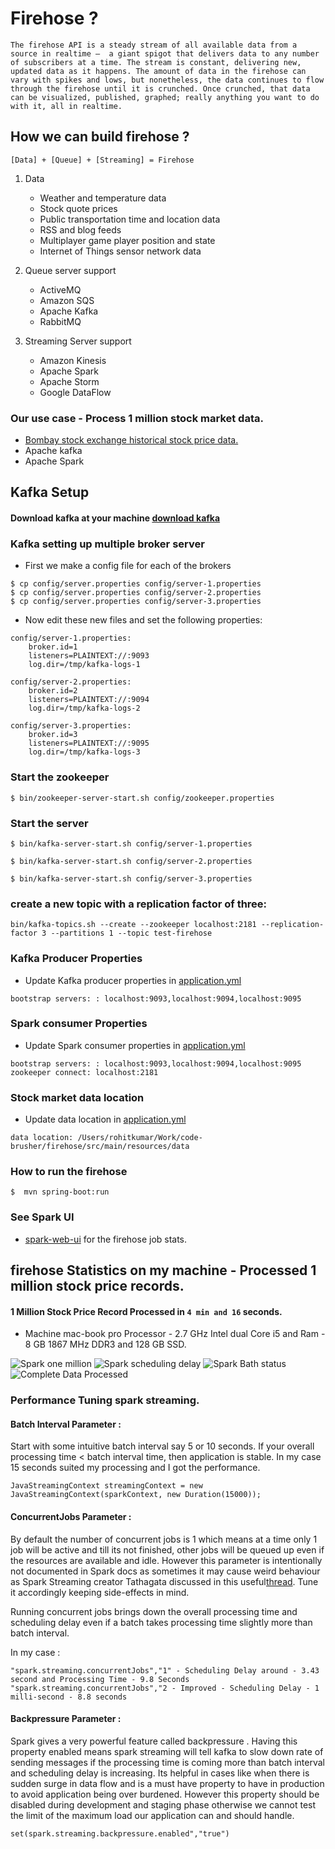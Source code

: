 # Firehose ?
`The firehose API is a steady stream of all available data from a source in realtime –  a giant spigot that delivers data to any number of subscribers at a time. The stream is constant, delivering new, updated data as it happens. The amount of data in the firehose can vary with spikes and lows, but nonetheless, the data continues to flow through the firehose until it is crunched. Once crunched, that data can be visualized, published, graphed; really anything you want to do with it, all in realtime.`

## How we can build firehose ?

```[Data] + [Queue] + [Streaming] = Firehose```

1. Data
    * Weather and temperature data
    * Stock quote prices
    * Public transportation time and location data
    * RSS and blog feeds
    * Multiplayer game player position and state
    * Internet of Things sensor network data

2. Queue server support
   * ActiveMQ
   * Amazon SQS
   * Apache Kafka
   * RabbitMQ

3. Streaming Server support
    * Amazon Kinesis
    * Apache Spark
    * Apache Storm
    * Google DataFlow

### Our use case - Process 1 million stock market data.
* [Bombay stock exchange historical stock price data.](http://www.bseindia.com/markets/equity/EQReports/StockPrcHistori.aspx?scripcode=512289&flag=sp&Submit=G)
* Apache kafka
* Apache Spark

## Kafka Setup

#### Download kafka at your machine [download kafka](https://kafka.apache.org/quickstart)


### Kafka setting up multiple broker server

* First we make a config file for each of the brokers

```
$ cp config/server.properties config/server-1.properties
$ cp config/server.properties config/server-2.properties
$ cp config/server.properties config/server-3.properties
```

* Now edit these new files and set the following properties:

```
config/server-1.properties:
    broker.id=1
    listeners=PLAINTEXT://:9093
    log.dir=/tmp/kafka-logs-1

config/server-2.properties:
    broker.id=2
    listeners=PLAINTEXT://:9094
    log.dir=/tmp/kafka-logs-2

config/server-3.properties:
    broker.id=3
    listeners=PLAINTEXT://:9095
    log.dir=/tmp/kafka-logs-3
```

### Start the zookeeper

```
$ bin/zookeeper-server-start.sh config/zookeeper.properties
```

### Start the server

```
$ bin/kafka-server-start.sh config/server-1.properties

$ bin/kafka-server-start.sh config/server-2.properties

$ bin/kafka-server-start.sh config/server-3.properties
```

### create a new topic with a replication factor of three:

```
bin/kafka-topics.sh --create --zookeeper localhost:2181 --replication-factor 3 --partitions 1 --topic test-firehose
```


### Kafka Producer Properties

* Update Kafka producer properties in [application.yml](firehose/src/main/resources/application.yml)

```
bootstrap servers: : localhost:9093,localhost:9094,localhost:9095

```

### Spark consumer Properties

* Update Spark consumer properties in [application.yml](firehose/src/main/resources/application.yml)

```
bootstrap servers: : localhost:9093,localhost:9094,localhost:9095
zookeeper connect: localhost:2181

```

### Stock market data location
* Update data location in [application.yml](firehose/src/main/resources/application.yml)

```
data location: /Users/rohitkumar/Work/code-brusher/firehose/src/main/resources/data
```


### How to run the firehose


```
$  mvn spring-boot:run

```

### See Spark UI

* [spark-web-ui](http://localhost:4040) for the firehose job stats.


## firehose Statistics on my machine - Processed 1 million stock price records.

#### 1 Million Stock Price Record Processed in `4 min and 16` seconds.

* Machine mac-book pro Processor - 2.7 GHz Intel dual Core i5 and Ram - 8 GB 1867 MHz DDR3 and 128 GB SSD.

![Spark one million](firehose/src/main/resources/spark_stats/Spark-1.png "Spark UI")
![Spark scheduling delay](firehose/src/main/resources/spark_stats/spark-2.png "Spark UI")
![Spark Bath status](firehose/src/main/resources/spark_stats/spark-3.png "Spark UI")
![Complete Data Processed](firehose/src/main/resources/spark_stats/spark-4.png "Spark UI")

### Performance Tuning spark streaming.

#### Batch Interval Parameter :

Start with some intuitive batch interval say 5 or 10 seconds.
If your overall processing time < batch interval time, then application is stable.
In my case 15 seconds suited my processing and I got the performance.

```
JavaStreamingContext streamingContext = new JavaStreamingContext(sparkContext, new Duration(15000));
```

#### ConcurrentJobs Parameter :

By default the number of concurrent jobs is 1 which means at a time only 1 job will be active and till its not finished,
other jobs will be queued up even if the resources are available and idle. However this parameter is intentionally not
documented in Spark docs as sometimes it may cause weird behaviour as Spark Streaming creator Tathagata discussed in
this useful[thread](http://stackoverflow.com/questions/23528006/how-jobs-are-assigned-to-executors-in-spark-streaming).
Tune it accordingly keeping side-effects in mind.

Running concurrent jobs brings down the overall processing time and
scheduling delay even if a batch takes processing time slightly more than batch interval.

In my case :

```
"spark.streaming.concurrentJobs","1" - Scheduling Delay around - 3.43 second and Processing Time - 9.8 Seconds
"spark.streaming.concurrentJobs","2 - Improved - Scheduling Delay - 1 milli-second - 8.8 seconds
```

#### Backpressure Parameter :
Spark gives a very powerful feature called backpressure .
Having this property enabled means spark streaming will tell kafka to slow down rate of sending messages if the processing
time is coming more than batch interval and scheduling delay is increasing. Its helpful in cases like when there is sudden
surge in data flow and is a must have property to have in production to avoid application being over burdened. However this
property should be disabled during development and staging phase otherwise we cannot test the limit of the maximum load our
application can and should handle.

```
set(spark.streaming.backpressure.enabled","true")
```












